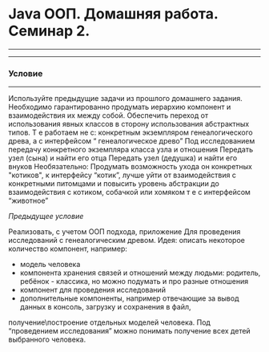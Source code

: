 # Java ООП. Домашняя работа. Семинар 2.
___
___

### Условие
___
Используйте предыдущие задачи из прошлого домашнего задания. Необходимо гарантированно продумать иерархию компонент и взаимодействия их между собой.
Обеспечить переход от использования явных классов в сторону использования абстрактных типов. Т е работаем не с:
конкретным экземпляром генеалогического древа, а с интерфейсом “ генеалогическое древо”
Под исследованием передачу конкретного экземпляра класса узла и отношения
Передать узел (сына) и найти его отца
Передать узел (дедушка) и найти его внуков
Необязательно: Продумать возможность ухода он конкретных
"котиков", к интерфейсу “котик”, лучше уйти от
взаимодействия с конкретными питомцами и повысить
уровень абстракции до взаимодействия с котиком,
собачкой или хомяком т е с интерфейсом “животное”

*Предыдущее условие*

Реализовать, с учетом ООП подхода, приложение
Для проведения исследований с генеалогическим древом.
Идея: описать некоторое количество компонент, например:
- модель человека
- компонента хранения связей и отношений между людьми: родитель, ребёнок - классика, но можно подумать и про разные отношения
- компонент для проведения исследований
- дополнительные компоненты, например отвечающие за вывод данных в консоль, загрузку и сохранения в файл,

получение\построение отдельных моделей человека.
Под “проведением исследования” можно понимать получение всех детей выбранного человека.

